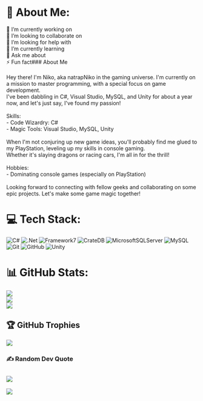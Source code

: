 # 💫 About Me:
🔭 I’m currently working on<br>👯 I’m looking to collaborate on<br>🤝 I’m looking for help with<br>🌱 I’m currently learning<br>💬 Ask me about<br>⚡ Fun fact### About Me<br><br>Hey there! I'm Niko, aka natrapNiko in the gaming universe. I'm currently on a mission to master programming, with a special focus on game development.<br>I've been dabbling in C#, Visual Studio, MySQL, and Unity for about a year now, and let's just say, I've found my passion!<br><br>Skills:<br>- Code Wizardry: C#<br>- Magic Tools: Visual Studio, MySQL, Unity<br><br>When I'm not conjuring up new game ideas, you'll probably find me glued to my PlayStation, leveling up my skills in console gaming.<br>Whether it's slaying dragons or racing cars, I'm all in for the thrill!<br><br>Hobbies:<br>- Dominating console games (especially on PlayStation)<br><br>Looking forward to connecting with fellow geeks and collaborating on some epic projects. Let's make some game magic together!<br>

# 💻 Tech Stack:
![C#](https://img.shields.io/badge/c%23-%23239120.svg?style=for-the-badge&logo=csharp&logoColor=white) ![.Net](https://img.shields.io/badge/.NET-5C2D91?style=for-the-badge&logo=.net&logoColor=white) ![Framework7](https://img.shields.io/badge/framework7-%23EE350F.svg?style=for-the-badge&logo=framework7&logoColor=white) ![CrateDB](https://img.shields.io/badge/CrateDB-009DC7?style=for-the-badge&logo=CrateDB&logoColor=white) ![MicrosoftSQLServer](https://img.shields.io/badge/Microsoft%20SQL%20Server-CC2927?style=for-the-badge&logo=microsoft%20sql%20server&logoColor=white) ![MySQL](https://img.shields.io/badge/mysql-4479A1.svg?style=for-the-badge&logo=mysql&logoColor=white) ![Git](https://img.shields.io/badge/git-%23F05033.svg?style=for-the-badge&logo=git&logoColor=white) ![GitHub](https://img.shields.io/badge/github-%23121011.svg?style=for-the-badge&logo=github&logoColor=white) ![Unity](https://img.shields.io/badge/unity-%23000000.svg?style=for-the-badge&logo=unity&logoColor=white)
# 📊 GitHub Stats:
![](https://github-readme-stats.vercel.app/api?username=natrapNiko&theme=codeSTACKr&hide_border=false&include_all_commits=true&count_private=true)<br/>
![](https://github-readme-streak-stats.herokuapp.com/?user=natrapNiko&theme=codeSTACKr&hide_border=false)<br/>
![](https://github-readme-stats.vercel.app/api/top-langs/?username=natrapNiko&theme=codeSTACKr&hide_border=false&include_all_commits=true&count_private=true&layout=compact)

## 🏆 GitHub Trophies
![](https://github-profile-trophy.vercel.app/?username=natrapNiko&theme=default&no-frame=true&no-bg=true&margin-w=4)

### ✍️ Random Dev Quote
![](https://quotes-github-readme.vercel.app/api?type=horizontal&theme=gruvbox)
---
[![](https://visitcount.itsvg.in/api?id=natrapNiko&icon=3&color=0)](https://visitcount.itsvg.in)

  
<!-- Proudly created with GPRM ( https://gprm.itsvg.in ) -->
